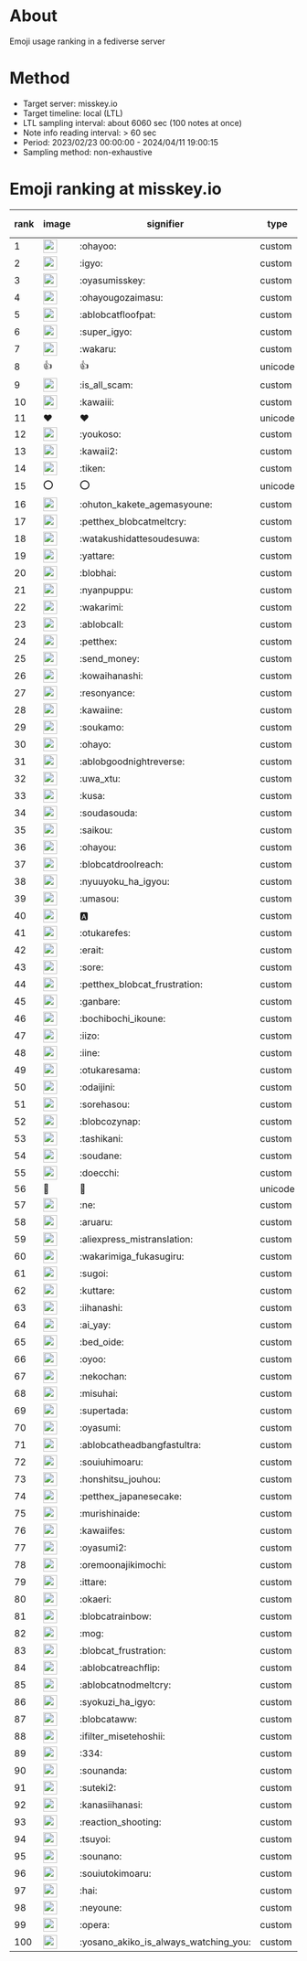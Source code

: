 # About
Emoji usage ranking in a fediverse server

# Method
- Target server: misskey.io
- Target timeline: local (LTL)
- LTL sampling interval: about 6060 sec (100 notes at once)
- Note info reading interval: > 60 sec
- Period: 2023/02/23 00:00:00 - 2024/04/11 19:00:15 
- Sampling method: non-exhaustive

# Emoji ranking at misskey.io

|rank|image|signifier|type|frequency score|
|----|----|----|----|----|
|1|<img height="24" src="https://misskey.io/emoji/ohayoo.webp">|:ohayoo:|custom|177695|
|2|<img height="24" src="https://misskey.io/emoji/igyo.webp">|:igyo:|custom|114351|
|3|<img height="24" src="https://misskey.io/emoji/oyasumisskey.webp">|:oyasumisskey:|custom|76797|
|4|<img height="24" src="https://misskey.io/emoji/ohayougozaimasu.webp">|:ohayougozaimasu:|custom|41418|
|5|<img height="24" src="https://misskey.io/emoji/ablobcatfloofpat.webp">|:ablobcatfloofpat:|custom|34100|
|6|<img height="24" src="https://misskey.io/emoji/super_igyo.webp">|:super_igyo:|custom|32677|
|7|<img height="24" src="https://misskey.io/emoji/wakaru.webp">|:wakaru:|custom|29258|
|8|👍|👍|unicode|24626|
|9|<img height="24" src="https://misskey.io/emoji/is_all_scam.webp">|:is_all_scam:|custom|23494|
|10|<img height="24" src="https://misskey.io/emoji/kawaiii.webp">|:kawaiii:|custom|22170|
|11|❤|❤|unicode|21338|
|12|<img height="24" src="https://misskey.io/emoji/youkoso.webp">|:youkoso:|custom|19772|
|13|<img height="24" src="https://misskey.io/emoji/kawaii2.webp">|:kawaii2:|custom|19221|
|14|<img height="24" src="https://misskey.io/emoji/tiken.webp">|:tiken:|custom|17246|
|15|⭕|⭕|unicode|16692|
|16|<img height="24" src="https://misskey.io/emoji/ohuton_kakete_agemasyoune.webp">|:ohuton_kakete_agemasyoune:|custom|16665|
|17|<img height="24" src="https://misskey.io/emoji/petthex_blobcatmeltcry.webp">|:petthex_blobcatmeltcry:|custom|16351|
|18|<img height="24" src="https://misskey.io/emoji/watakushidattesoudesuwa.webp">|:watakushidattesoudesuwa:|custom|16263|
|19|<img height="24" src="https://misskey.io/emoji/yattare.webp">|:yattare:|custom|15857|
|20|<img height="24" src="https://misskey.io/emoji/blobhai.webp">|:blobhai:|custom|15520|
|21|<img height="24" src="https://misskey.io/emoji/nyanpuppu.webp">|:nyanpuppu:|custom|14322|
|22|<img height="24" src="https://misskey.io/emoji/wakarimi.webp">|:wakarimi:|custom|14298|
|23|<img height="24" src="https://misskey.io/emoji/ablobcall.webp">|:ablobcall:|custom|13943|
|24|<img height="24" src="https://misskey.io/emoji/petthex.webp">|:petthex:|custom|13378|
|25|<img height="24" src="https://misskey.io/emoji/send_money.webp">|:send_money:|custom|13241|
|26|<img height="24" src="https://misskey.io/emoji/kowaihanashi.webp">|:kowaihanashi:|custom|12510|
|27|<img height="24" src="https://misskey.io/emoji/resonyance.webp">|:resonyance:|custom|11641|
|28|<img height="24" src="https://misskey.io/emoji/kawaiine.webp">|:kawaiine:|custom|11517|
|29|<img height="24" src="https://misskey.io/emoji/soukamo.webp">|:soukamo:|custom|11307|
|30|<img height="24" src="https://misskey.io/emoji/ohayo.webp">|:ohayo:|custom|11064|
|31|<img height="24" src="https://misskey.io/emoji/ablobgoodnightreverse.webp">|:ablobgoodnightreverse:|custom|10811|
|32|<img height="24" src="https://misskey.io/emoji/uwa_xtu.webp">|:uwa_xtu:|custom|10492|
|33|<img height="24" src="https://misskey.io/emoji/kusa.webp">|:kusa:|custom|10126|
|34|<img height="24" src="https://misskey.io/emoji/soudasouda.webp">|:soudasouda:|custom|9913|
|35|<img height="24" src="https://misskey.io/emoji/saikou.webp">|:saikou:|custom|9470|
|36|<img height="24" src="https://misskey.io/emoji/ohayou.webp">|:ohayou:|custom|9122|
|37|<img height="24" src="https://misskey.io/emoji/blobcatdroolreach.webp">|:blobcatdroolreach:|custom|8855|
|38|<img height="24" src="https://misskey.io/emoji/nyuuyoku_ha_igyou.webp">|:nyuuyoku_ha_igyou:|custom|8604|
|39|<img height="24" src="https://misskey.io/emoji/umasou.webp">|:umasou:|custom|8093|
|40|<img height="24" src="https://misskey.io/emoji/a.webp">|:a:|custom|7957|
|41|<img height="24" src="https://misskey.io/emoji/otukarefes.webp">|:otukarefes:|custom|7809|
|42|<img height="24" src="https://misskey.io/emoji/erait.webp">|:erait:|custom|7672|
|43|<img height="24" src="https://misskey.io/emoji/sore.webp">|:sore:|custom|7427|
|44|<img height="24" src="https://misskey.io/emoji/petthex_blobcat_frustration.webp">|:petthex_blobcat_frustration:|custom|7358|
|45|<img height="24" src="https://misskey.io/emoji/ganbare.webp">|:ganbare:|custom|7161|
|46|<img height="24" src="https://misskey.io/emoji/bochibochi_ikoune.webp">|:bochibochi_ikoune:|custom|7104|
|47|<img height="24" src="https://misskey.io/emoji/iizo.webp">|:iizo:|custom|7098|
|48|<img height="24" src="https://misskey.io/emoji/iine.webp">|:iine:|custom|6989|
|49|<img height="24" src="https://misskey.io/emoji/otukaresama.webp">|:otukaresama:|custom|6957|
|50|<img height="24" src="https://misskey.io/emoji/odaijini.webp">|:odaijini:|custom|6525|
|51|<img height="24" src="https://misskey.io/emoji/sorehasou.webp">|:sorehasou:|custom|6460|
|52|<img height="24" src="https://misskey.io/emoji/blobcozynap.webp">|:blobcozynap:|custom|6082|
|53|<img height="24" src="https://misskey.io/emoji/tashikani.webp">|:tashikani:|custom|5983|
|54|<img height="24" src="https://misskey.io/emoji/soudane.webp">|:soudane:|custom|5939|
|55|<img height="24" src="https://misskey.io/emoji/doecchi.webp">|:doecchi:|custom|5904|
|56|🎉|🎉|unicode|5595|
|57|<img height="24" src="https://misskey.io/emoji/ne.webp">|:ne:|custom|5593|
|58|<img height="24" src="https://misskey.io/emoji/aruaru.webp">|:aruaru:|custom|5585|
|59|<img height="24" src="https://misskey.io/emoji/aliexpress_mistranslation.webp">|:aliexpress_mistranslation:|custom|5471|
|60|<img height="24" src="https://misskey.io/emoji/wakarimiga_fukasugiru.webp">|:wakarimiga_fukasugiru:|custom|5424|
|61|<img height="24" src="https://misskey.io/emoji/sugoi.webp">|:sugoi:|custom|5298|
|62|<img height="24" src="https://misskey.io/emoji/kuttare.webp">|:kuttare:|custom|5269|
|63|<img height="24" src="https://misskey.io/emoji/iihanashi.webp">|:iihanashi:|custom|5265|
|64|<img height="24" src="https://misskey.io/emoji/ai_yay.webp">|:ai_yay:|custom|5249|
|65|<img height="24" src="https://misskey.io/emoji/bed_oide.webp">|:bed_oide:|custom|5202|
|66|<img height="24" src="https://misskey.io/emoji/oyoo.webp">|:oyoo:|custom|4980|
|67|<img height="24" src="https://misskey.io/emoji/nekochan.webp">|:nekochan:|custom|4969|
|68|<img height="24" src="https://misskey.io/emoji/misuhai.webp">|:misuhai:|custom|4892|
|69|<img height="24" src="https://misskey.io/emoji/supertada.webp">|:supertada:|custom|4849|
|70|<img height="24" src="https://misskey.io/emoji/oyasumi.webp">|:oyasumi:|custom|4835|
|71|<img height="24" src="https://misskey.io/emoji/ablobcatheadbangfastultra.webp">|:ablobcatheadbangfastultra:|custom|4810|
|72|<img height="24" src="https://misskey.io/emoji/souiuhimoaru.webp">|:souiuhimoaru:|custom|4761|
|73|<img height="24" src="https://misskey.io/emoji/honshitsu_jouhou.webp">|:honshitsu_jouhou:|custom|4667|
|74|<img height="24" src="https://misskey.io/emoji/petthex_japanesecake.webp">|:petthex_japanesecake:|custom|4575|
|75|<img height="24" src="https://misskey.io/emoji/murishinaide.webp">|:murishinaide:|custom|4545|
|76|<img height="24" src="https://misskey.io/emoji/kawaiifes.webp">|:kawaiifes:|custom|4536|
|77|<img height="24" src="https://misskey.io/emoji/oyasumi2.webp">|:oyasumi2:|custom|4315|
|78|<img height="24" src="https://misskey.io/emoji/oremoonajikimochi.webp">|:oremoonajikimochi:|custom|4293|
|79|<img height="24" src="https://misskey.io/emoji/ittare.webp">|:ittare:|custom|4092|
|80|<img height="24" src="https://misskey.io/emoji/okaeri.webp">|:okaeri:|custom|4055|
|81|<img height="24" src="https://misskey.io/emoji/blobcatrainbow.webp">|:blobcatrainbow:|custom|4053|
|82|<img height="24" src="https://misskey.io/emoji/mog.webp">|:mog:|custom|4034|
|83|<img height="24" src="https://misskey.io/emoji/blobcat_frustration.webp">|:blobcat_frustration:|custom|4026|
|84|<img height="24" src="https://misskey.io/emoji/ablobcatreachflip.webp">|:ablobcatreachflip:|custom|4004|
|85|<img height="24" src="https://misskey.io/emoji/ablobcatnodmeltcry.webp">|:ablobcatnodmeltcry:|custom|3991|
|86|<img height="24" src="https://misskey.io/emoji/syokuzi_ha_igyo.webp">|:syokuzi_ha_igyo:|custom|3923|
|87|<img height="24" src="https://misskey.io/emoji/blobcataww.webp">|:blobcataww:|custom|3920|
|88|<img height="24" src="https://misskey.io/emoji/ifilter_misetehoshii.webp">|:ifilter_misetehoshii:|custom|3912|
|89|<img height="24" src="https://misskey.io/emoji/334.webp">|:334:|custom|3761|
|90|<img height="24" src="https://misskey.io/emoji/sounanda.webp">|:sounanda:|custom|3755|
|91|<img height="24" src="https://misskey.io/emoji/suteki2.webp">|:suteki2:|custom|3628|
|92|<img height="24" src="https://misskey.io/emoji/kanasiihanasi.webp">|:kanasiihanasi:|custom|3627|
|93|<img height="24" src="https://misskey.io/emoji/reaction_shooting.webp">|:reaction_shooting:|custom|3575|
|94|<img height="24" src="https://misskey.io/emoji/tsuyoi.webp">|:tsuyoi:|custom|3497|
|95|<img height="24" src="https://misskey.io/emoji/sounano.webp">|:sounano:|custom|3471|
|96|<img height="24" src="https://misskey.io/emoji/souiutokimoaru.webp">|:souiutokimoaru:|custom|3397|
|97|<img height="24" src="https://misskey.io/emoji/hai.webp">|:hai:|custom|3396|
|98|<img height="24" src="https://misskey.io/emoji/neyoune.webp">|:neyoune:|custom|3385|
|99|<img height="24" src="https://misskey.io/emoji/opera.webp">|:opera:|custom|3263|
|100|<img height="24" src="https://misskey.io/emoji/yosano_akiko_is_always_watching_you.webp">|:yosano_akiko_is_always_watching_you:|custom|3204|
